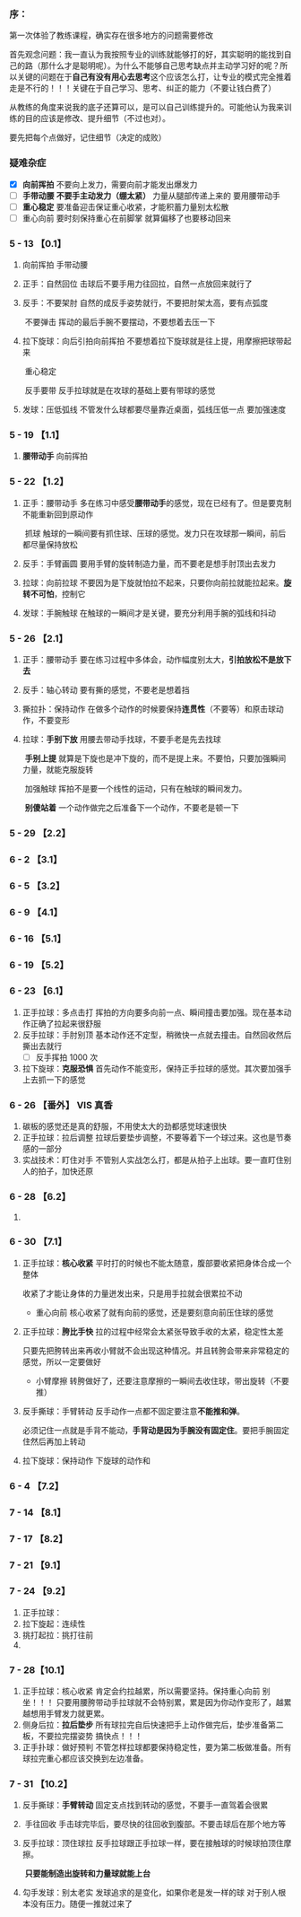 ### 序：

第一次体验了教练课程，确实存在很多地方的问题需要修改

首先观念问题：我一直认为我按照专业的训练就能够打的好，其实聪明的能找到自己的路（那什么才是聪明呢）。为什么不能够自己思考缺点并主动学习好的呢？所以关键的问题在于**自己有没有用心去思考**这个应该怎么打，让专业的模式完全推着走是不行的！！！关键在于自己学习、思考、纠正的能力（不要让钱白费了）

从教练的角度来说我的底子还算可以，是可以自己训练提升的。可能他认为我来训练的目的应该是修改、提升细节（不过也对）。

要先把每个点做好，记住细节（决定的成败）

### 疑难杂症

- [x] **向前挥拍** 不要向上发力，需要向前才能发出爆发力
- [ ] **手带动腰** **不要手主动发力（绷太紧）** 力量从腿部传递上来的 要用腰带动手
- [ ] **重心稳定** 要准备迎击保证重心收紧，才能积蓄力量别太松散
- [ ] 重心向前 要时刻保持重心在前脚掌 就算偏移了也要移动回来

### 5 - 13 【0.1】

1. 向前挥拍 手带动腰

2. 正手：自然回位 击球后不要手用力往回拉，自然一点放回来就行了

3. 反手：不要架肘 自然的成反手姿势就行，不要把肘架太高，要有点弧度

   ​      不要弹击 挥动的最后手腕不要摆动，不要想着去压一下

4. 拉下旋球：向后引拍向前挥拍 不要想着拉下旋球就是往上提，用摩擦把球带起来

   ​         重心稳定

   ​         反手要带 反手拉球就是在攻球的基础上要有带球的感觉

5. 发球：压低弧线 不管发什么球都要尽量靠近桌面，弧线压低一点 要加强速度



### 5 - 19 【1.1】

1. **腰带动手** 向前挥拍



### 5 - 22 【1.2】

1. 正手：腰带动手 多在练习中感受**腰带动手**的感觉，现在已经有了。但是要克制不能重新回到原动作

   ​      抓球 触球的一瞬间要有抓住球、压球的感觉。发力只在攻球那一瞬间，前后都尽量保持放松

2. 反手：手臂画圆 要用手臂的旋转制造力量，而不要老是想手肘顶出去发力

3. 拉球：向前拉球 不要因为是下旋就怕拉不起来，只要你向前拉就能拉起来。**旋转不可怕**，控制它

4. 发球：手腕触球 在触球的一瞬间才是关键，要充分利用手腕的弧线和抖动



### 5 - 26 【2.1】

1. 正手：腰带动手 要在练习过程中多体会，动作幅度别太大，**引拍放松不是放下去**

2. 反手：轴心转动 要有撕的感觉，不要老是想着挡

3. 撕拉扑：保持动作 在做多个动作的时候要保持**连贯性**（不要等）和原击球动作，不要变形

4. 拉球：**手别下放** 用腰去带动手找球，不要手老是先去找球

   ​     **手别上提** 就算是下旋也是冲下旋的，而不是提上来。不要怕，只要加强瞬间力量，就能克服旋转

   ​     加强触球 挥拍不是要一个线性的运动，只有在触球的瞬间发力。

   ​     **别傻站着** 一个动作做完之后准备下一个动作，不要老是顿一下



### 5 - 29 【2.2】

### 6 - 2 【3.1】

### 6 - 5 【3.2】

### 6 - 9 【4.1】

### 6 - 16 【5.1】

### 6 - 19 【5.2】

### 6 - 23 【6.1】

1. 正手拉球：多点击打 挥拍的方向要多向前一点、瞬间撞击要加强。现在基本动作正确了拉起来很舒服
2. 反手拉球：手肘别顶 基本动作还不定型，稍微快一点就去撞击。自然回收然后撕出去就行
   - [ ] 反手挥拍 1000 次
3. 拉下旋球：**克服恐惧** 首先动作不能变形，保持正手拉球的感觉。其次要加强手上去抓一下的感觉



### 6 - 26 【番外】 VIS 真香

1. 碳板的感觉还是真的舒服，不用使太大的劲都感觉球速很快
2. 正手拉球：拉后调整 拉球后要垫步调整，不要等着下一个球过来。这也是节奏感的一部分
3. 实战技术：盯住对手 不管别人实战怎么打，都是从拍子上出球。要一直盯住别人的拍子，加快还原



### 6 - 28 【6.2】

1. 

### 

### 6 - 30 【7.1】

1. 正手拉球：**核心收紧** 平时打的时候也不能太随意，腹部要收紧把身体合成一个整体

   收紧了才能让身体的力量迸发出来，只是用手拉就会很累拉不动

   - 重心向前 核心收紧了就有向前的感觉，还是要刻意向前压住球的感觉

2. 正手拉球：**胯比手快** 拉的过程中经常会太紧张导致手收的太紧，稳定性太差

   只要先把胯转出来再收小臂就不会出现这种情况。并且转胯会带来非常稳定的感觉，所以一定要做好

   - 小臂摩擦 转胯做好了，还要注意摩擦的一瞬间去收住球，带出旋转（不要推）

3. 反手撕球：手臂转动 反手动作一点都不固定要注意**不能推和弹**。

   必须记住一点就是手背不能动，**手背动是因为手腕没有固定住**。要把手腕固定住然后再加上转动

4. 拉下旋球：保持动作 下旋球的动作和

### 6 - 4 【7.2】

### 7 - 14 【8.1】

### 7 - 17 【8.2】

### 7 - 21 【9.1】

### 7 - 24 【9.2】

1. 正手拉球：
2. 拉下旋起：连续性
3. 挑打起拉：挑打往前
4. 

### 7 - 28【10.1】

1. 正手拉球：核心收紧  肯定会约拉越累，所以需要坚持。保持重心向前 别坐！！！ 只要用腰胯带动手拉球就不会特别累，累是因为你动作变形了，越累越想用手臂发力就更累。
2. 侧身后拉：**拉后垫步**  所有球拉完自后快速把手上动作做完后，垫步准备第二板，不要拉完摆姿势 搞快点！！！
3. 正手扑球：做好预判  不管怎样拉球都要保持稳定性，要为第二板做准备。所有球拉完重心都应该交换到左边准备。

### 7 - 31 【10.2】

1. 反手撕球：**手臂转动**  固定支点找到转动的感觉，不要手一直驾着会很累

2. ​         手往回收  手击球完毕后，要尽快的往回收到腹部。不要击球后在那个地方等

3. 反手拉球：顶住球拉  反手拉球跟正手拉球一样，要在接触球的时候球拍顶住摩擦。

   ​	**只要能制造出旋转和力量球就能上台**

4. 勾手发球：别太老实  发球追求的是变化，如果你老是发一样的球 对于别人根本没有压力。随便一推就过来了